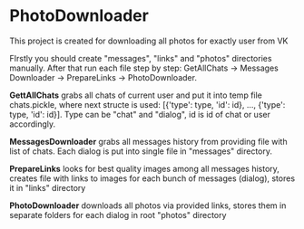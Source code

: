 # PhotoDownloader
This project is created for downloading all photos for exactly user from VK

FIrstly you should create "messages", "links" and "photos" directories manually. After that run each file step by step:
GetAllChats -> Messages Downloader -> PrepareLinks -> PhotoDownloader.

**GettAllChats** grabs all chats of current user and put it into temp file chats.pickle, where next structe is used:
[{'type': type, 'id': id}, ..., {'type': type, 'id': id}]. Type can be "chat" and "dialog", id is id of chat or user accordingly.

**MessagesDownloader** grabs all messages history from providing file with list of chats. Each dialog is put into single file in "messages" directory.

**PrepareLinks** looks for best quality images among all messages history, creates file with links to images for each bunch of messages (dialog), stores it in "links" directory

**PhotoDownloader** downloads all photos via provided links, stores them in separate folders for each dialog in root "photos" directory
